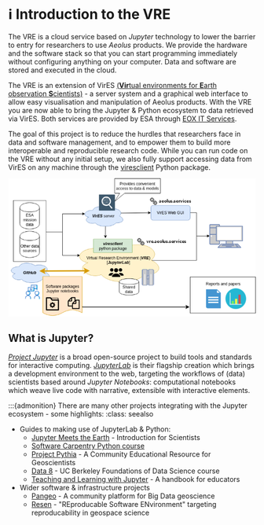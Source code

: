 # ℹ️ Introduction to the VRE

The VRE is a cloud service based on *Jupyter* technology to lower the barrier to entry for researchers to use *Aeolus* products. We provide the hardware and the software stack so that you can start programming immediately without configuring anything on your computer. Data and software are stored and executed in the cloud.


The VRE is an extension of VirES [(**Vir**tual environments for **E**arth observation **S**cientists)](https://aeolus.services) - a server system and a graphical web interface to allow easy visualisation and manipulation of Aeolus products. With the VRE you are now able to bring the Jupyter & Python ecosystem to data retrieved via VirES. Both services are provided by ESA through [EOX IT Services](https://eox.at/).

The goal of this project is to reduce the hurdles that researchers face in data and software management, and to empower them to build more interoperable and reproducible research code. While you can run code on the VRE without any initial setup, we also fully support accessing data from VirES on any machine through the [viresclient](https://viresclient.readthedocs.io) Python package.

![VRE-viresclient](images/VRE-viresclient.png)

## What is Jupyter?

[*Project Jupyter*](https://jupyter.org/) is a broad open-source project to build tools and standards for interactive computing. [*JupyterLab*](https://jupyterlab.readthedocs.io/) is their flagship creation which brings a development environment to the web, targeting the workflows of (data) scientists based around *Jupyter Notebooks*: computational notebooks which weave live code with narrative, extensible with interactive elements. 

:::{admonition} There are many other projects integrating with the Jupyter ecosystem - some highlights:
:class: seealso
- Guides to making use of JupyterLab & Python:
    - [Jupyter Meets the Earth](https://pangeo-data.github.io/jupyter-earth/jupyter-resources/ecosystem/jupyterlab.html) - Introduction for Scientists
    - [Software Carpentry Python course](https://swcarpentry.github.io/python-novice-gapminder/)
    - [Project Pythia](https://projectpythia.org/pages/links.html) - A Community Educational Resource for Geoscientists
    - [Data 8](http://data8.org/) - UC Berkeley Foundations of Data Science course
    - [Teaching and Learning with Jupyter](https://jupyter4edu.github.io/jupyter-edu-book/) - A handbook for educators
- Wider software & infrastructure projects
    - [Pangeo](https://pangeo.io/) - A community platform for Big Data geoscience
    - [Resen](https://ingeo.datatransport.org/home/resen) - "REproducable Software ENvironment" targeting reproducability in geospace science


